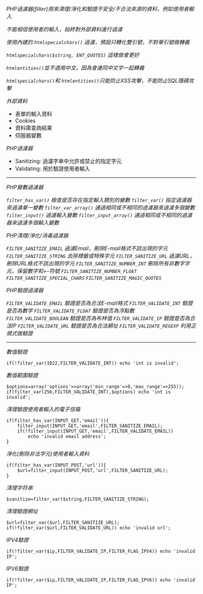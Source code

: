 *PHP過濾器(filter)用來清理/淨化和驗證不安全/不合法來源的資料，例如使用者輸入*

*不能相信使用者的輸入，始終對外部資料進行過濾*

*使用內建的 `htmlspecialchars()` 過濾，預設只轉化雙引號，不對單引號做轉義*

*`htmlspecialchars($string, ENT_QUOTES)` 這樣做會更好*

*`htmlentities()`並不適用中文，因為會連同中文字一起轉義*

*`htmlspecialchars()`和 `htmlentities()`只能防止XSS攻擊，不能防止SQL隱碼攻擊*

*外部資料*

- 表單的輸入資料
- Cookies
- 資料庫查詢結果
- 伺服器變數

*PHP過濾器*
- Sanitizing: 過濾字串中允許或禁止的指定字元
- Validating: 用於驗證使用者輸入

***

*PHP變數過濾器*

*`filter_has_var()` 檢查是否存在指定輸入類別的變數*
*`filter_var()` 指定過濾器來過濾單一變數*
*`filter_var_array()` 通過相同或不相同的過濾器來過濾多個變數*
*`filter_input()` 過濾輸入變數*
*`filter_input_array()` 通過相同或不相同的過濾器來過濾多個輸入變數*

*PHP清理/淨化/消毒過濾器*

*`FILTER_SANITIZE_EMAIL` 過濾Email，刪除E-mail格式不該出現的字元*
*`FILTER_SANITIZE_STRING` 去除標籤或特殊字元*
*`FILTER_SANITIZE_URL` 過濾URL，刪除URL格式不該出現的字元*
*`FILTER_SANITIZE_NUMBER_INT` 刪除所有非數字字元，保留數字和+-符號*
*`FILTER_SANITIZE_NUMBER_FLOAT`*
*`FILTER_SANITIZE_SPECIAL_CHARS`*
*`FILTER_SANITIZE_MAGIC_QUOTES`*

*PHP驗證過濾器*

*`FILTER_VALIDATE_EMAIL` 驗證是否為合法E-mail格式*
*`FILTER_VALIDATE_INT` 驗證是否為數字*
*`FILTER_VALIDATE_FLOAT` 驗證是否為浮點數*
*`FILTER_VALIDATE_BOOLEAN` 驗證是否為布林值*
*`FILTER_VALIDATE_IP` 驗證是否為合法IP*
*`FILTER_VALIDATE_URL` 驗證是否為合法網址*
*`FILTER_VALIDATE_REGEXP` 利用正規式做驗證*

***

*數值驗證*
```
if(!filter_var(1022,FILTER_VALIDATE_INT)) echo 'int is invalid';
```

*數值範圍驗證*
```
$options=array('options'=>array('min_range'=>0,'max_range'=>255));
if(filter_var(256,FILTER_VALIDATE_INT),$options) echo 'int is invalid';
```

*清理驗證使用者輸入的電子信箱*
```
if(filter_has_var(INPUT_GET,'email')){
	filter_input(INPUT_GET,'email',FILTER_SANITIZE_EMAIL);
	if(!filter_input(INPUT_GET,'email',FILTER_VALIDATE_EMAIL))
		echo 'invalid email address';
}
```

*淨化(刪除非法字元)使用者輸入資料*
```
if(filter_has_var(INPUT_POST,'url')){
	$url=filter_input(INPUT_POST,'url',FILTER_SANITIZE_URL);
}
```

*清理字符串*
```
$sanitize=filter_var($string,FILTER_SANITIZE_STRING);
```

*清理驗證網址* 
```
$url=filter_var($url,FILTER_SANITIZE_URL);
if(!filter_var($url,FILTER_VALIDATE_URL)) echo 'invalid url';
```

*IPV4驗證*
```
if(!filter_var($ip,FILTER_VALIDATE_IP,FILTER_FLAG_IPV4)) echo 'invalid IP';
```

*IPV6驗證*
```
if(!filter_var($ip,FILTER_VALIDATE_IP,FILTER_FLAG_IPV6)) echo 'invalid IP';
```